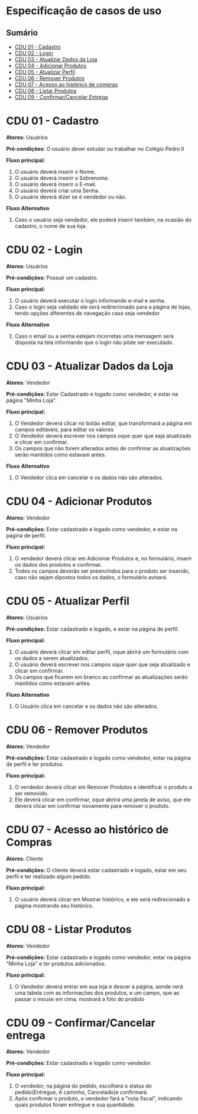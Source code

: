 # Especificação de casos de uso


## Sumário

- [CDU 01 - Cadastro](#cdu-01---cadastro)
- [CDU 02 - Login](#cdu-02---login)
- [CDU 03 - Atualizar Dados da Loja](#cdu-03---atualizar-dados-da-loja)
- [CDU 04 - Adicionar Produtos](#cdu-04---adicionar-produtos)
- [CDU 05 - Atualizar Perfil](#cdu-05---atualizar-perfil)
- [CDU 06 - Remover Produtos](#cdu-06---remover-produtos)
- [CDU 07 - Acesso ao histórico de compras](#cdu-07---acesso-ao-histórico-de-compras)
- [CDU 08 - Listar Produtos](#cdu-08---listar-produtos)
- [CDU 09 - Confirmar/Cancelar Entrega](#cdu-09---confirmar/cancelar-entrega)


# CDU 01 - Cadastro

**Atores:**  Usuários

**Pré-condições:**  O usuário dever estudar ou trabalhar no Colégio Pedro II

**Fluxo principal:**

1. O usuário deverá inserir o Nome.
2. O usuário deverá inserir o Sobrenome.
3. O usuário deverá inserir o E-mail.
4. O usuário deverá criar uma Senha.
5. O usuário deverá dizer se é vendedor ou não.

**Fluxo Alternativo**

1. Caso o usuário seja vendedor, ele poderá inserir também, na ocasião do cadastro, o nome de sua loja.

# CDU 02 - Login

**Atores:**  Usuários

**Pré-condições:** Possuir um cadastro.

**Fluxo principal:**

1. O usuário deverá executar o login informando e-mail e senha.
2. Caso o login seja validado ele será redirecionado para a página de lojas, tendo opções diferentes de navegação caso seja vendedor

**Fluxo Alternativo**

1. Caso o email ou a senha estejam incorretas uma mensagem será disposta na tela informando que o login não pôde ser executado.


# CDU 03 - Atualizar Dados da Loja

**Atores:**  Vendedor

**Pré-condições:** Estar Cadastrado e logado como vendedor, e estar na página "Minha Loja".

**Fluxo principal:**

1. O Vendedor deverá clicar no botão editar, que transformará a página em campos editáveis, para editar os valores
2. O Vendedor deverá escrever nos campos oque quer que seja atualizado e clicar em confirmar.
3. Os campos que não forem alterados antes de confirmar as atualizações serão mantidos como estavam antes.

**Fluxo Alternativo**

1. O Vendedor clica em cancelar e os dados não são alterados.

# CDU 04 - Adicionar Produtos

**Atores:**  Vendedor

**Pré-condições:** Estar cadastrado e logado como vendedor, e estar na página de perfil.

**Fluxo principal:**

1. O vendedor deverá clicar em Adicionar Produtos e, no formulário, inserir os dados dos produtos e confirmar.
2. Todos os campos deverão ser preenchidos para o produto ser inserido, caso não sejam dipostos todos os dados, o formulário avisará.

# CDU 05 - Atualizar Perfil

**Atores:**  Usuários

**Pré-condições:** Estar cadastrado e logado, e estar na página de perfil.

**Fluxo principal:**

1. O usuário deverá clicar em editar perfil, oque abrirá um formulário com os dados a serem atualizados.
2. O usuário deverá escrever nos campos oque quer que seja atualizado e clicar em confirmar.
3. Os campos que ficarem em branco ao confirmar as atualizações serão mantidos como estavam antes.

**Fluxo Alternativo**

1. O Usuário clica em cancelar e os dados não são alterados.

# CDU 06 - Remover Produtos

**Atores:**  Vendedor

**Pré-condições:** Estar cadastrado e logado como vendedor, estar na página de perfil e ter produtos.

**Fluxo principal:**

1. O vendedor deverá clicar em Remover Produtos e identificar o produto a ser removido.
2. Ele deverá clicar em confirmar, oque abrirá uma janela de aviso, que ele deverá clicar em confirmar novamente para remover o produto.

# CDU 07 - Acesso ao histórico de Compras

**Atores:**  Cliente

**Pré-condições:**  O cliente deverá estar cadastrado e logado, estar em seu perfil e ter realizado algum pedido.

**Fluxo principal:**

1. O usuário deverá clicar em Mostrar histórico, e ele será redirecionado a página mostrando seu histórico.


# CDU 08 - Listar Produtos

**Atores:**  Vendedor

**Pré-condições:**  Estar cadastrado e logado como vendedor, estar na página "Minha Loja" e ter produtos adicionados.

**Fluxo principal:**

1. O Vendedor deverá entrar em sua loja e descer a página, aonde verá uma tabela com as informações dos produtos, e um campo, que ao passar o mouse em cima, mostrará a foto do produto

# CDU 09 - Confirmar/Cancelar entrega

**Atores:**  Vendedor

**Pré-condições:**  Estar cadastrado e logado como vendedor.

**Fluxo principal:**

1. O vendedor, na página do pedido, escolherá o status do pedido(Entregue, A caminho, Cancelado)e confirmará.
2. Após confirmar o produto, o vendedor fará a "nota fiscal", indicando quais produtos foram entregue e sua quantidade.


